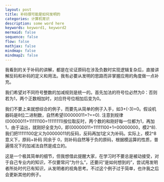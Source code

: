 ```yaml
---
layout: post
title: 补码很可能是如何发明的
categories: 计算机常识
description: some word here
keywords: keyword1, keyword2
mermaid: false
sequence: false
flow: false
mathjax: false
mindmap: false
mindmap2: false
---
```


我看到的关于补码的讲解，都是在论证原码在涉及负数时实现逻辑复杂后，直接讲解反码和补码的定义和用法。我有必要从发明的思路而非掌握应用的角度做一点补充。

我们希望对不同符号整数的加减规则是统一的。首先加法的符号位必然为0：否则若为1，两个正数相加时，对应符号位相加后变为0。

我们不要上来就想综合的例子，而要先从简单的例子入手，如3+(-3)=0。假设机器码是8位二进制数，自然希望(00000011+?==0). 注意到规律(00000011+11111100=11111111)按位取反时，两个数的和刚好每一位都为1，再加1，由于溢出，就刚好全变为0，即(00000011+11111100+1=00000000，模2^8). 我们把11111100定义为00000011的反码，反码再加1定义为补码。实际上，模2^8意义下，原码+补码 同余于 0，则补码自然等于负的原码，根据模运算的性质，普遍情况下的加减法自然是成立的。

这是一个极其简单的细节，但我想借此提醒大家，在学习时不要总是被动接受，对于自己专业内的知识，不仅要常问“为什么”，还要问“是如何想到的”，尝试用发明者所处时代已有知识，从发明者的视角思考。不过这个例子过于简单，也许我之后会更新其他的例子。